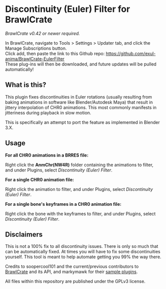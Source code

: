 # Discontinuity (Euler) Filter for BrawlCrate
*BrawlCrate v0.42 or newer required.*  

In BrawlCrate, navigate to Tools > Settings > Updater tab, and click the Manage Subscriptions button.  
Click add, then paste the link to this Github repo: https://github.com/exul-anima/BrawlCrate-EulerFilter  
These plug-ins will then be downloaded, and future updates will be pulled automatically!

## What is this?

This plugin fixes discontinuities in Euler rotations (usually resulting from baking animations in software like Blender/Autodesk Maya) that result in jittery interpolation of CHR0 animations. This most commonly manifests in jitteriness during playback in slow motion.

This is specifically an attempt to port the feature as implemented in Blender 3.X.

## Usage

**For all CHR0 animations in a BRRES file:**

Right click the **AnmChr(NW4R)** folder containing the animations to filter, and under Plugins, select *Discontinuity (Euler) Filter*.

**For a single CHR0 animation file:**

Right click the animation to filter, and under Plugins, select *Discontinuity (Euler) Filter*.

**For a single bone's keyframes in a CHR0 animation file:**

Right click the bone with the keyframes to filter, and under Plugins, select *Discontinuity (Euler) Filter*.

## Disclaimers

This is not a 100% fix to all discontinuity issues. There is only so much that can be automatically fixed. At times you will have to fix some discontinuities yourself. This tool is meant to help automate getting you 99% the way there.

Credits to soopercool101 and the current/previous contributors to [BrawlCrate](https://github.com/soopercool101/BrawlCrate) and its API, and markymawk for their [sample plugins](https://github.com/soopercool101/BrawlCrateSamplePlugins).

All files within this repository are published under the GPLv3 license.